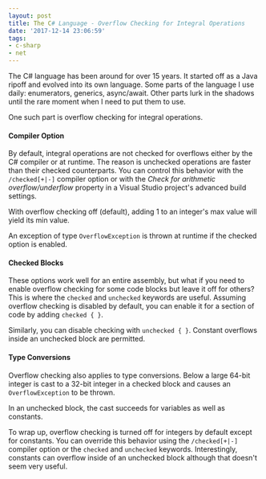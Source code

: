 ```yaml
---
layout: post
title: The C# Language - Overflow Checking for Integral Operations
date: '2017-12-14 23:06:59'
tags:
- c-sharp
- net
---
```


The C# language has been around for over 15 years. It started off as a Java ripoff and evolved into its own language. Some parts of the language I use daily: enumerators, generics, async/await. Other parts lurk in the shadows until the rare moment when I need to put them to use.

One such part is overflow checking for integral operations.

#### Compiler Option
By default, integral operations are not checked for overflows either by the C# compiler or at runtime. The reason is unchecked operations are faster than their checked counterparts. You can control this behavior with the `/checked[+|-]` compiler option or with the *Check for arithmetic overflow/underflow* property in a Visual Studio project's advanced build settings.

With overflow checking off (default), adding 1 to an integer's max value will yield its min value.

<script src="https://gist.github.com/joebuschmann/3b6ceeb8223d90fe2dfb51eab06e746e.js"></script>

An exception of type `OverflowException` is thrown at runtime if the checked option is enabled.

<script src="https://gist.github.com/joebuschmann/97c7633be94602ed996ca8f90ca2b41a.js"></script>

#### Checked Blocks

These options work well for an entire assembly, but what if you need to enable overflow checking for some code blocks but leave it off for others? This is where the `checked` and `unchecked` keywords are useful. Assuming overflow checking is disabled by default, you can enable it for a section of code by adding `checked { }`.

<script src="https://gist.github.com/joebuschmann/1648ac707bb9ca96f304960931affe31.js"></script>

Similarly, you can disable checking with `unchecked { }`. Constant overflows inside an unchecked block are permitted.

<script src="https://gist.github.com/joebuschmann/855331e55689cc01ffe6421553ceb11b.js"></script>

#### Type Conversions

Overflow checking also applies to type conversions. Below a large 64-bit integer is cast to a 32-bit integer in a checked block and causes an `OverflowException` to be thrown.

<script src="https://gist.github.com/joebuschmann/c6e2112eb126a72823950ca5f908075f.js"></script>

In an unchecked block, the cast succeeds for variables as well as constants.

<script src="https://gist.github.com/joebuschmann/0e18d793d67ad43e56fccc548aa8682b.js"></script>

To wrap up, overflow checking is turned off for integers by default except for constants. You can override this behavior using the `/checked[+|-]` compiler option or the `checked` and `unchecked` keywords. Interestingly, constants can overflow inside of an unchecked block although that doesn't seem very useful.